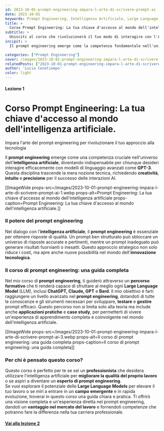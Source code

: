 ```yaml
---
id: 2023-10-01-prompt-engineering-impara-l-arte-di-scrivere-prompt-ai
date: 2023-10-01
keywords: Prompt Engineering, Intelligenza Artificiale, Large Language Model, AI Prompt, ChatGPT, Corso di Prompt Engineering, Tecniche di Prompting
title: > 
  Corso Prompt Engineering: La tua chiave d'accesso al mondo dell'intelligenza artificiale.
subtitle: >
  Unisciti al corso che rivoluzionerà il tuo modo di interagire con l'AI
incipit: >
  Il prompt engineering emerge come la competenza fondamentale nell'universo dell'intelligenza artificiale, diventando indispensabile per chiunque desideri interagire efficacemente con modelli di linguaggio avanzati come GPT.

categories: ["Prompt Engineering"]
cover: /images/2023-10-01-prompt-engineering-impara-l-arte-di-scrivere-prompt-ai-cover.webp
relatedPosts: ["2023-10-01-prompt-engineering-impara-l-arte-di-scrivere-prompt-ai", "2023-10-02-prompt-engineering-rivoluzione-modelli-linguistici-ia", "2023-10-03-prompt-engineering-cos-e-intelligenza-artificiale"]
author: 'Lucia Cenetiempo'
color: light
---
```


#### Lezione 1

# Corso Prompt Engineering: La tua chiave d'accesso al mondo dell'intelligenza artificiale.

Impara l'arte del prompt engineering per rivoluzionare il tuo approccio alla tecnologia

Il **prompt engineering** emerge come una competenza cruciale nell'universo dell'**intelligenza artificiale**, diventando indispensabile per chiunque desideri interagire efficacemente con modelli di linguaggio avanzati come **GPT-3**. Questa disciplina trascende la mera nozione tecnica, richiedendo **creatività**, **intuito** e **precisione** per il successo delle interazioni AI.

[[ImageWide props-src=/images/2023-10-01-prompt-engineering-impara-l-arte-di-scrivere-prompt-ai-1.webp props-alt=Prompt Engineering: La tua chiave d'accesso al mondo dell'intelligenza artificiale props-caption=Prompt Engineering: La tua chiave d'accesso al mondo dell'intelligenza artificiale.]]

### Il potere del prompt engineering

Nel dialogo con l'**intelligenza artificiale**, il **prompt engineering** è essenziale per ottenere risposte di qualità. Un prompt ben strutturato può sbloccare un universo di risposte accurate e pertinenti, mentre un prompt inadeguato può generare risultati fuorvianti o inesatti. Questo approccio strategico non solo riduce i costi, ma apre anche nuove possibilità nel mondo dell'**innovazione tecnologica**.

### Il corso di prompt engineering: una guida completa

Nel mio corso di **prompt engineering**, ti guiderò attraverso un **percorso formativo** che ti renderà capace di sfruttare al meglio ogni **Large Language Model** (LLM), inclusi **ChatGPT, Claude, GPT** e **Bard**. Il mio obiettivo è farti raggiungere un livello avanzato nel **prompt engineering**, dotandoti di tutte le conoscenze e gli strumenti necessari per sviluppare, **testare** e **gestire** prompt efficaci. Questo percorso non si limita solo alla teoria ma include anche **applicazioni pratiche** e **case study**, per permetterti di vivere un'esperienza di apprendimento completa e coinvolgente nel mondo dell'intelligenza artificiale.

[[ImageWide props-src=/images/2023-10-01-prompt-engineering-impara-l-arte-di-scrivere-prompt-ai-3.webp props-alt=Il corso di prompt engineering: una guida completa props-caption=Il corso di prompt engineering: una guida completa]]

### Per chi è pensato questo corso?

Questo corso è perfetto per te se sei un **professionista** che desidera utilizzare l'intelligenza artificiale per **migliorare la qualità del proprio lavoro** o se aspiri a diventare un **esperto di prompt engineering**.  
Se vuoi esplorare il potenziale delle **Large Language Models** per elevare il tuo lavoro o se miri a entrare in un **campo emergente** e in rapida evoluzione, troverai in questo corso una guida chiara e pratica. Ti offrirò una visione completa e un'esperienza diretta nel prompt engineering, dandoti un **vantaggio nel mercato del lavoro** e fornendoti competenze che potranno fare la differenza nella tua carriera professionale.

#### [Vai alla lezione 2](/blog/2023-10-02-prompt-engineering-rivoluzione-modelli-linguistici-ia)
